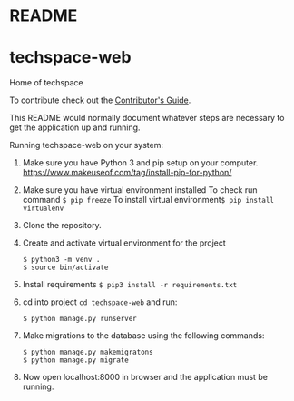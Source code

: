 # README

# techspace-web
Home of techspace

To contribute check out the [Contributor's Guide][COGG]. 

[COGG]: /contribution-guide.md

This README would normally document whatever steps are necessary to get the
application up and running.

Running techspace-web on your system:

1. Make sure you have Python 3 and pip setup on your computer. 
   https://www.makeuseof.com/tag/install-pip-for-python/
2. Make sure you have virtual environment installed
   To check run command ```$ pip freeze```
   To install virtual environment``` $ pip install virtualenv ```
   
3. Clone the repository.
4. Create and activate virtual environment for the project
   ```
   $ python3 -m venv .
   $ source bin/activate
   ```
5. Install requirements
   ```$ pip3 install -r requirements.txt```
   
6. cd into project ```cd techspace-web``` and run:

   ```
   $ python manage.py runserver
   ```
7. Make migrations to the database using the following commands:
   ```
   $ python manage.py makemigratons
   $ python manage.py migrate
   ```

8. Now open localhost:8000 in browser and the application must be running.


